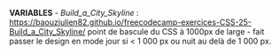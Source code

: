 <strong>VARIABLES</strong> - <em>Build_a_City_Skyline</em> : https://baouzjulien82.github.io/freecodecamp-exercices-CSS-25-Build_a_City_Skyline/
point de bascule du CSS à 1000px de large - fait passer le design en mode jour si < 1 000 px ou nuit au delà de 1 000 px.

